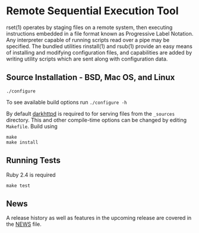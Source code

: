 Remote Sequential Execution Tool
================================

rset(1) operates by staging files on a remote system, then executing
instructions embedded in a file format known as Progressive Label Notation. Any
interpreter capable of running scripts read over a pipe may be specified. The
bundled utilities rinstall(1) and rsub(1) provide an easy means of installing
and modifying configuration files, and capabilities are added by writing
utility scripts which are sent along with configuration data.

Source Installation - BSD, Mac OS, and Linux
--------------------------------------------

    ./configure

To see available build options run `./configure -h`

By default [darkhttpd] is required to for serving files from the `_sources`
directory. This and other compile-time options can be changed by editing
`Makefile`. Build using

    make
    make install

Running Tests
-------------

Ruby 2.4 is required

    make test

News
----

A release history as well as features in the upcoming release are covered in the
[NEWS] file.

[darkhttpd]: https://unix4lyfe.org/darkhttpd/
[NEWS]: https://raw.githubusercontent.com/eradman/ephemeralpg/master/NEWS
